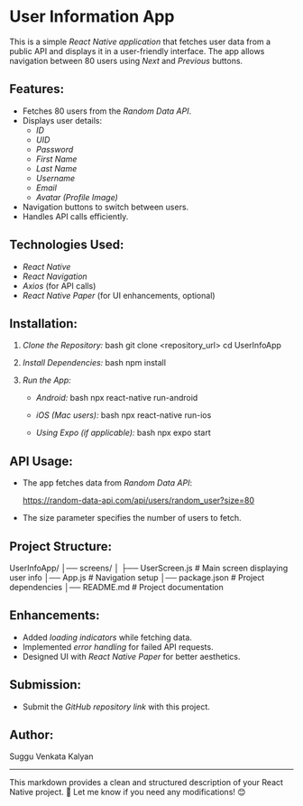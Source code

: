 # User Information App

This is a simple *React Native application* that fetches user data from a public API and displays it in a user-friendly interface. The app allows navigation between 80 users using *Next* and *Previous* buttons.

## Features:
- Fetches 80 users from the *Random Data API*.
- Displays user details:
  - *ID*
  - *UID*
  - *Password*
  - *First Name*
  - *Last Name*
  - *Username*
  - *Email*
  - *Avatar (Profile Image)*
- Navigation buttons to switch between users.
- Handles API calls efficiently.

## Technologies Used:
- *React Native*
- *React Navigation*
- *Axios* (for API calls)
- *React Native Paper* (for UI enhancements, optional)

## Installation:
1. *Clone the Repository:*
   bash
   git clone <repository_url>
   cd UserInfoApp
   
2. *Install Dependencies:*
   bash
   npm install
   
3. *Run the App:*
   - *Android:*
     bash
     npx react-native run-android
     
   - *iOS (Mac users):*
     bash
     npx react-native run-ios
     
   - *Using Expo (if applicable):*
     bash
     npx expo start
     

## API Usage:
- The app fetches data from *Random Data API*:
  
  https://random-data-api.com/api/users/random_user?size=80
  
- The size parameter specifies the number of users to fetch.

## Project Structure:

UserInfoApp/
│── screens/
│   ├── UserScreen.js  # Main screen displaying user info
│── App.js             # Navigation setup
│── package.json       # Project dependencies
│── README.md          # Project documentation


## Enhancements:
- Added *loading indicators* while fetching data.
- Implemented *error handling* for failed API requests.
- Designed UI with *React Native Paper* for better aesthetics.

## Submission:
- Submit the *GitHub repository link* with this project.

## Author:
Suggu Venkata Kalyan

---

This markdown provides a clean and structured description of your React Native project. 🚀 Let me know if you need any modifications! 😊
